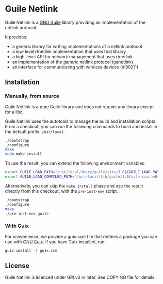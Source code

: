 Guile Netlink
=============

Guile Netlink is a [GNU Guile](https://gnu.org/software/guile) library
providing an implementation of the netlink protocol.

It provides:

* a generic library for writing implementations of a netlink protocol
* a low-level rtnetlink implementation that uses that library
* a high-level API for network management that uses rtnetlink
* an implementation of the _generic_ netlink protocol (genetlink)
* an interface for communicating with wireless devices (nl80211)

Installation
------------

### Manually, from source

Guile Netlink is a pure Guile library and does not require any library except
for a libc.

Guile Netlink uses the autotools to manage the build and installation scripts.
From a checkout, you can run the following commands to build and install
in the default prefix, `/usr/local`.

```bash
./bootstrap
./configure
make
sudo make install
```

To use the result, you can extend the following environment variables.

```bash
export GUILE_LOAD_PATH="/usr/local/share/guile/site/3.0${GUILE_LOAD_PATH:+:}$GUILE_LOAD_PATH"
export GUILE_LOAD_COMPILED_PATH="/usr/local/lib/guile/3.0/site-ccache${GUILE_LOAD_COMPILED_PATH:+:}$GUILE_COMPILED_LOAD_PATH"
```

Alternatively, you can skip the `make install` phase and use the result
directly from this checkout, with the `pre-inst-env` script.

```bash
./bootstrap
./configure
make
./pre-inst-env guile
```

### With Guix

For convenience, we provide a guix.scm file that defines a package
you can use with [GNU Guix](https://guix.gnu.org).  If you have Guix installed,
run:

```bash
guix install -f guix.scm
```

License
-------

Guile Netlink is licenced under GPLv3 or later. See COPYING file for details.
